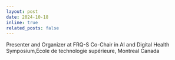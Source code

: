 ```yaml
---
layout: post
date: 2024-10-18
inline: true
related_posts: false
---
```


Presenter and Organizer at FRQ-S Co-Chair in AI and Digital Health Symposium,École de technologie supérieure, Montreal Canada